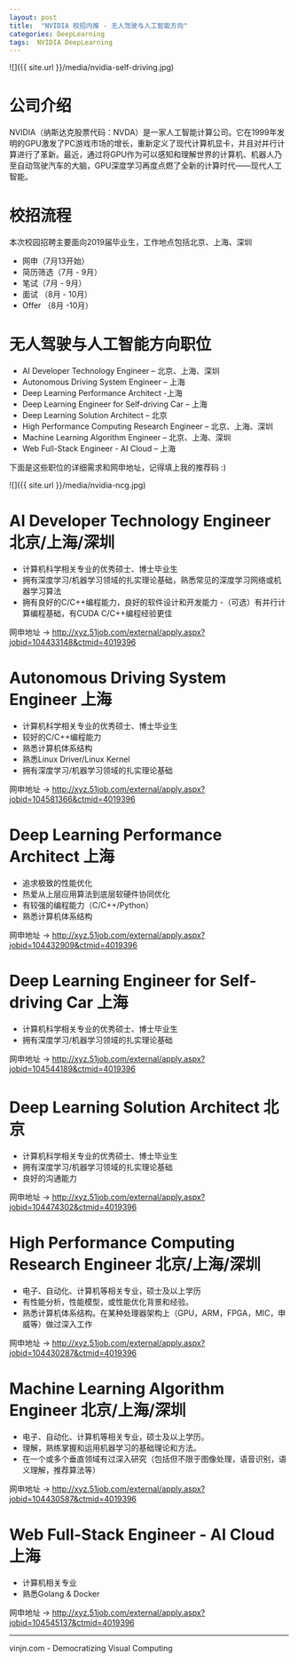 ```yaml
---
layout: post
title:  "NVIDIA 校招内推 - 无人驾驶与人工智能方向"
categories: DeepLearning
tags:  NVIDIA DeepLearning
---
```


![]({{ site.url }}/media/nvidia-self-driving.jpg)

公司介绍
====
NVIDIA（纳斯达克股票代码：NVDA）是一家人工智能计算公司。它在1999年发明的GPU激发了PC游戏市场的增长，重新定义了现代计算机显卡，并且对并行计算进行了革新。最近，通过将GPU作为可以感知和理解世界的计算机、机器人乃至自动驾驶汽车的大脑，GPU深度学习再度点燃了全新的计算时代——现代人工智能。


校招流程
====
本次校园招聘主要面向2019届毕业生，工作地点包括北京、上海、深圳
- 网申（7月13开始）
- 简历筛选（7月 - 9月）
- 笔试（7月 - 9月）
- 面试 （8月 - 10月）
- Offer （8月 -10月）

无人驾驶与人工智能方向职位
====

- AI Developer Technology Engineer – 北京、上海、深圳
- Autonomous Driving System Engineer – 上海
- Deep Learning Performance Architect -上海
- Deep Learning Engineer for Self-driving Car – 上海
- Deep Learning Solution Architect – 北京
- High Performance Computing Research Engineer – 北京、上海、深圳
- Machine Learning Algorithm Engineer – 北京、上海、深圳
- Web Full-Stack Engineer - AI Cloud – 上海


下面是这些职位的详细需求和网申地址，记得填上我的推荐码 :)

![]({{ site.url }}/media/nvidia-ncg.jpg)

AI Developer Technology Engineer	北京/上海/深圳
====

- 计算机科学相关专业的优秀硕士、博士毕业生
- 拥有深度学习/机器学习领域的扎实理论基础，熟悉常见的深度学习网络或机器学习算法
- 拥有良好的C/C++编程能力，良好的软件设计和开发能力 
-（可选）有并行计算编程基础，有CUDA C/C++编程经验更佳

网申地址 -> http://xyz.51job.com/external/apply.aspx?jobid=104433148&ctmid=4019396

Autonomous Driving System Engineer	上海
====

- 计算机科学相关专业的优秀硕士、博士毕业生
- 较好的C/C++编程能力
- 熟悉计算机体系结构
- 熟悉Linux Driver/Linux Kernel
- 拥有深度学习/机器学习领域的扎实理论基础

网申地址 -> http://xyz.51job.com/external/apply.aspx?jobid=104581366&ctmid=4019396

Deep Learning Performance Architect	上海
====

- 追求极致的性能优化
- 热爱从上层应用算法到底层软硬件协同优化
- 有较强的编程能力（C/C++/Python）
- 熟悉计算机体系结构

网申地址 -> http://xyz.51job.com/external/apply.aspx?jobid=104432909&ctmid=4019396

Deep Learning Engineer for Self-driving Car	上海
====

- 计算机科学相关专业的优秀硕士、博士毕业生 
- 拥有深度学习/机器学习领域的扎实理论基础

网申地址 -> http://xyz.51job.com/external/apply.aspx?jobid=104544189&ctmid=4019396

Deep Learning Solution Architect	北京
====

- 计算机科学相关专业的优秀硕士、博士毕业生
- 拥有深度学习/机器学习领域的扎实理论基础
- 良好的沟通能力

网申地址 -> http://xyz.51job.com/external/apply.aspx?jobid=104474302&ctmid=4019396

High Performance Computing Research Engineer 北京/上海/深圳
====

- 电子、自动化、计算机等相关专业，硕士及以上学历
- 有性能分析，性能模型，或性能优化背景和经验。
- 熟悉计算机体系结构。在某种处理器架构上（GPU，ARM，FPGA，MIC，申威等）做过深入工作

网申地址 -> http://xyz.51job.com/external/apply.aspx?jobid=104430287&ctmid=4019396

Machine Learning Algorithm Engineer	北京/上海/深圳
====

- 电子、自动化、计算机等相关专业，硕士及以上学历。
- 理解，熟练掌握和运用机器学习的基础理论和方法。
- 在一个或多个垂直领域有过深入研究（包括但不限于图像处理，语音识别，语义理解，推荐算法等）

网申地址 -> http://xyz.51job.com/external/apply.aspx?jobid=104430587&ctmid=4019396

Web Full-Stack Engineer - AI Cloud	上海
====

- 计算机相关专业
- 熟悉Golang & Docker

网申地址 -> http://xyz.51job.com/external/apply.aspx?jobid=104545137&ctmid=4019396

----
vinjn.com - Democratizing Visual Computing

